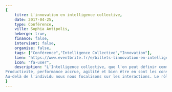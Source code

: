 ```yaml
---
{
	titre: L'innovation en intelligence collective,
	date: 2017-04-25,
	type: Conférence,
	ville: Sophia Antipolis,
	heberge: true,
	finance: false,
	intervient: false,
	organise: false,
	tags: ["Conférence","Intelligence Collective","Innovation"],
	lien: "https://www.eventbrite.fr/e/billets-linnovation-en-intelligence-collective-30806047718?aff=erelexpmlt",
	icon: "fa-user",
	description: "L'Intelligence collective, que l'on peut définir comme la capacité des équipes de haute performance à fonctionner de façon 'alignée', permet d'accéder à un potentiel de résolution de problèmes, de créativité et d'innovation, d'un niveau bien supérieur à celui qu'atteindrait le même groupe de collaborateurs fonctionnant simplement de façon collectée.
Productivité, performance accrue, agilité et bien être en sont les conséquences immédiates.
Au-delà de l'individu nous nous focalisons sur les interactions. Le rôle du facilitateur en Intelligence Collective est précisément d'y veiller afin d'utiliser l'ensemble des diversités. C'est cela que nous vous proposons de venir découvrir."
}
---
```


